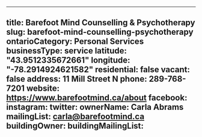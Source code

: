 
---
title: Barefoot Mind Counselling & Psychotherapy 
slug: barefoot-mind-counselling-psychotherapy
ontarioCategory: Personal Services
businessType: service
latitude: "43.9512335672661"
longitude: "-78.2914924621582"
residential: false
vacant: false
address: 11 Mill Street N
phone: 289-768-7201
website: https://www.barefootmind.ca/about
facebook: 
instagram: 
twitter: 
ownerName: Carla Abrams
mailingList: carla@barefootmind.ca
buildingOwner: 
buildingMailingList: 
---

